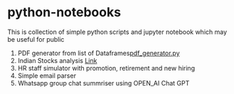 # python-notebooks
This is collection of simple python scripts and jupyter notebook which may be useful for public
1. PDF generator from list of Dataframes[pdf_generator.py](https://github.com/gauravmeena0708/python-notebooks/blob/master/pdf_generator.py)
2. Indian Stocks analysis [Link](https://github.com/gauravmeena0708/python-notebooks/blob/master/Notebook%20Balancesheet.ipynb)
3. HR staff simulator with promotion, retirement and new hiring
4. Simple email parser
5. Whatsapp group chat summriser using OPEN_AI Chat GPT
